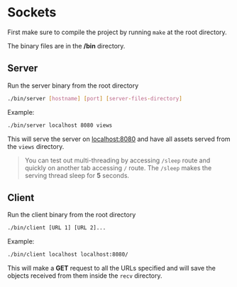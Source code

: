 # Sockets

First make sure to compile the project by running `make` at the root directory.

The binary files are in the **/bin** directory.

## Server

Run the server binary from the root directory

```bash
./bin/server [hostname] [port] [server-files-directory]
```

Example:

```bash
./bin/server localhost 8080 views
```

This will serve the server on <localhost:8080> and have all assets served from the `views` directory.

> You can test out multi-threading by accessing `/sleep` route and quickly on another tab accessing `/` route. The `/sleep` makes the serving thread sleep for **5** seconds.

## Client

Run the client binary from the root directory

```bash
./bin/client [URL 1] [URL 2]...
```

Example:

```bash
./bin/client localhost localhost:8080/
```

This will make a **GET** request to all the URLs specified and will save the objects received from them inside the `recv` directory.
